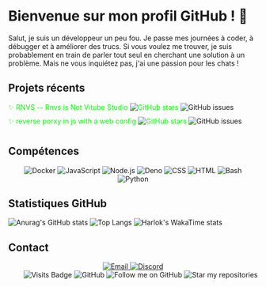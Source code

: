 # Bienvenue sur mon profil GitHub ! 👋
Salut, je suis un développeur un peu fou. Je passe mes journées à coder, à débugger et à améliorer des trucs. Si vous voulez me trouver, je suis probablement en train de parler tout seul en cherchant une solution à un problème. Mais ne vous inquiétez pas, j'ai une passion pour les chats ! 
## Projets récents

<div style="display: flex; flex-direction: column; align-items: flex-start;">
  <div style="margin-bottom: 10px;">
    <a href="https://github.com/micuit-cuit/rnvs" style="text-decoration: none; color:lime;">
      ✨ RNVS -- Rnvs is Not Vitube Studio
      <img src="https://img.shields.io/github/stars/micuit-cuit/rnvs.svg?style=social&label=Star&color=lime" alt="GitHub stars">
    </a>
    <a href="https://github.com/micuit-cuit/rnvs/issues" style="text-decoration: none;">
      <img src="https://img.shields.io/github/issues/micuit-cuit/rnvs.svg?color=chartreuse" alt="GitHub issues">
    </a>
  </div>

  <div style="margin-bottom: 10px;">
    <a href="https://github.com/micuit-cuit/reverse-proxy" style="text-decoration: none; color:lime;">
      ✨ reverse porxy in js with a web config 
      <img src="https://img.shields.io/github/stars/micuit-cuit/reverse-proxy.svg?style=social&label=Star&color=lime" alt="GitHub stars">
    </a>
    <a href="https://github.com/micuit-cuit/reverse-proxy/issues" style="text-decoration: none;">
      <img src="https://img.shields.io/github/issues/micuit-cuit/reverse-proxy.svg?color=chartreuse" alt="GitHub issues">
    </a>
  </div>
</div>

## Compétences

<div align="center"> 
  <img src="https://img.shields.io/badge/-Docker-2496ED?style=for-the-badge&logo=docker&logoColor=white" alt="Docker"> 
  <img src="https://img.shields.io/badge/-JavaScript-F7DF1E?style=for-the-badge&logo=javascript&logoColor=black" alt="JavaScript"> 
  <img src="https://img.shields.io/badge/-Node.js-339933?style=for-the-badge&logo=node.js&logoColor=white" alt="Node.js"> 
  <img src="https://img.shields.io/badge/-Deno-000000?style=for-the-badge&logo=deno&logoColor=white" alt="Deno"> 
  <img src="https://img.shields.io/badge/-CSS-1572B6?style=for-the-badge&logo=css3&logoColor=white" alt="CSS"> 
  <img src="https://img.shields.io/badge/-HTML-E34F26?style=for-the-badge&logo=html5&logoColor=white" alt="HTML"> 
  <img src="https://img.shields.io/badge/-Bash-4EAA25?style=for-the-badge&logo=gnu-bash&logoColor=white" alt="Bash"> 
  <img src="https://img.shields.io/badge/-Python-3776AB?style=for-the-badge&logo=python&logoColor=white" alt="Python"> 
</div>

## Statistiques GitHub

<div align="left"> 
  <img src="https://github-readme-stats.vercel.app/api?username=micuit-cuit&show_icons=true&theme=chartreuse-dark&locale=fr" alt="Anurag's GitHub stats"> 
    <img src="https://github-readme-stats.vercel.app/api/top-langs/?username=micuit-cuit&show_icons=true&theme=chartreuse-dark&locale=fr" alt="Top Langs">
    <img src="https://github-readme-stats.vercel.app/api/wakatime?username=@micuitcuit&show_icons=true&theme=chartreuse-dark&locale=fr" alt="Harlok's WakaTime stats">
</div>

## Contact

<div align="center"> 
  <a href="mailto:micuit-cuit@example.com">
    <img src="https://img.shields.io/badge/-Email-D14836?style=for-the-badge&logo=gmail&logoColor=white" alt="Email">
  </a> 
  <a href="https://discord.gg/micuit-cuit">
    <img src="https://img.shields.io/badge/-Discord-5865F2?style=for-the-badge&logo=discord&logoColor=white" alt="Discord">
  </a> 
</div>

<div align="right">
 <img src="https://badges.pufler.dev/visits/micuit-cuit/micuit-cuit" alt="Visits Badge">
  <img src="https://img.shields.io/badge/GitHub-100000?style=for-the-badge&logo=github&logoColor=green" alt="GitHub">
  <img src="https://img.shields.io/badge/-Follow-181717?style=for-the-badge&logo=github&logoColor=green" alt="Follow me on GitHub">
  <img src="https://img.shields.io/badge/-Star-181717?style=for-the-badge&logo=github&logoColor=green" alt="Star my repositories">
</div>
